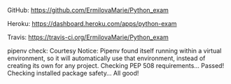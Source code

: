 GitHub:
	https://github.com/ErmilovaMarie/Python_exam

Heroku:
	https://dashboard.heroku.com/apps/python-exam
	
Travis:
	https://travis-ci.org/ErmilovaMarie/Python_exam

pipenv check:
	Courtesy Notice: Pipenv found itself running within a virtual environment, so it will automatically use that environment, instead of creating its own for any project.
	Checking PEP 508 requirements…
	Passed!
	Checking installed package safety…
	All good!